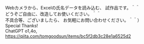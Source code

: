 Webカメラから、Excelの氏名データを読み込む、
試作品です。＾＾<br>
どうぞご自由に、改造してお使いください。＾＾<br>
不具合等、ございましたら、
お気軽にお問い合わせください。＾＾）<br>
Special Thanks!<br>
ChatGPT o1,4o,
https://qiita.com/tomgoodsun/items/bc5f2db3c28e1a6525d2
